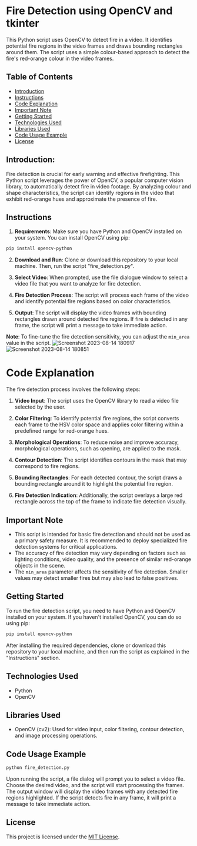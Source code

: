 # Fire Detection using OpenCV and tkinter

This Python script uses OpenCV to detect fire in a video. It identifies potential fire regions in the video frames and draws bounding rectangles around them. The script uses a simple colour-based approach to detect the fire's red-orange colour in the video frames.


## Table of Contents
- [Introduction](#introduction)
- [Instructions](#instructions)
- [Code Explanation](#code-explanation)
- [Important Note](#important-note)
- [Getting Started](#getting-started)
- [Technologies Used](#technologies-used)
- [Libraries Used](#libraries-used)
- [Code Usage Example](#code-usage-example)
- [License](#license)

## Introduction:

Fire detection is crucial for early warning and effective firefighting. This Python script leverages the power of OpenCV, a popular computer vision library, to automatically detect fire in video footage. By analyzing colour and shape characteristics, the script can identify regions in the video that exhibit red-orange hues and approximate the presence of fire.

## Instructions

1. **Requirements**: Make sure you have Python and OpenCV installed on your system. You can install OpenCV using pip:

```bash
pip install opencv-python
```

2. **Download and Run**: Clone or download this repository to your local machine. Then, run the script "fire_detection.py".

3. **Select Video**: When prompted, use the file dialogue window to select a video file that you want to analyze for fire detection.

4. **Fire Detection Process**: The script will process each frame of the video and identify potential fire regions based on color characteristics.

5. **Output**: The script will display the video frames with bounding rectangles drawn around detected fire regions. If fire is detected in any frame, the script will print a message to take immediate action.

**Note**: To fine-tune the fire detection sensitivity, you can adjust the `min_area` value in the script.
![Screenshot 2023-08-14 180917](https://github.com/yesiamrajeev/Fire-Detection/assets/125568812/fe556814-8a72-4a31-9146-41c396ad1925)
![Screenshot 2023-08-14 180851](https://github.com/yesiamrajeev/Fire-Detection/assets/125568812/fb0a18ab-c66f-4b58-b9d7-539c84b82225)

# Code Explanation

The fire detection process involves the following steps:

1. **Video Input**: The script uses the OpenCV library to read a video file selected by the user.

2. **Color Filtering**: To identify potential fire regions, the script converts each frame to the HSV color space and applies color filtering within a predefined range for red-orange hues.

3. **Morphological Operations**: To reduce noise and improve accuracy, morphological operations, such as opening, are applied to the mask.

4. **Contour Detection**: The script identifies contours in the mask that may correspond to fire regions.

5. **Bounding Rectangles**: For each detected contour, the script draws a bounding rectangle around it to highlight the potential fire region.

6. **Fire Detection Indication**: Additionally, the script overlays a large red rectangle across the top of the frame to indicate fire detection visually.

## Important Note

- This script is intended for basic fire detection and should not be used as a primary safety measure. It is recommended to deploy specialized fire detection systems for critical applications.
- The accuracy of fire detection may vary depending on factors such as lighting conditions, video quality, and the presence of similar red-orange objects in the scene.
- The `min_area` parameter affects the sensitivity of fire detection. Smaller values may detect smaller fires but may also lead to false positives.

## Getting Started

To run the fire detection script, you need to have Python and OpenCV installed on your system. If you haven't installed OpenCV, you can do so using pip:

```bash
pip install opencv-python
```

After installing the required dependencies, clone or download this repository to your local machine, and then run the script as explained in the "Instructions" section.

## Technologies Used

- Python
- OpenCV

## Libraries Used

- OpenCV (cv2): Used for video input, color filtering, contour detection, and image processing operations.

## Code Usage Example

```bash
python fire_detection.py
```

Upon running the script, a file dialog will prompt you to select a video file. Choose the desired video, and the script will start processing the frames. The output window will display the video frames with any detected fire regions highlighted. If the script detects fire in any frame, it will print a message to take immediate action.

## License

This project is licensed under the [MIT License](LICENSE).
